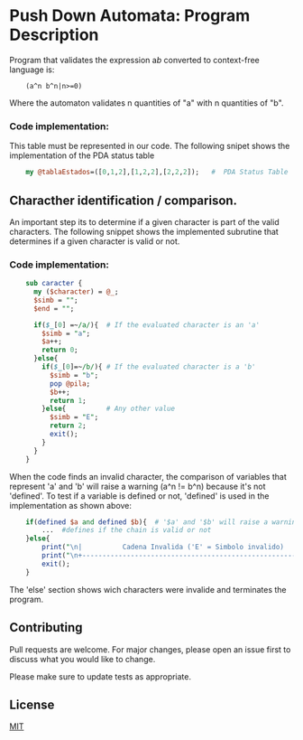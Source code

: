 # Push Down Automata: Program Description
Program that validates the expression a*b* converted to context-free language is:

```
    (a^n b^n|n>=0)                         
```
Where the automaton validates n quantities of "a" with n quantities of "b".

### Code implementation:
This table must be represented in our code. The following snipet shows the implementation of the PDA status table

```perl
    my @tablaEstados=([0,1,2],[1,2,2],[2,2,2]);   #  PDA Status Table
```

## Characther identification / comparison.

An important step its to determine if a given character is part of the valid characters. The following snippet shows the implemented subrutine that determines if a given character is valid or not.
### Code implementation:
```perl
    sub caracter {
      my ($character) = @_;		
      $simb = "";			
      $end = "";

      if($_[0] =~/a/){	# If the evaluated character is an 'a'
        $simb = "a";
        $a++;
        return 0;
      }else{
        if($_[0]=~/b/){ # If the evaluated character is a 'b'
          $simb = "b";
          pop @pila;
          $b++;
          return 1;
        }else{	        # Any other value
          $simb = "E";
          return 2;
          exit();
        }
      }
    }
```
When the code finds an invalid character, the comparison of variables that represent 'a' and 'b' will raise a warning (a^n != b^n) because it's not 'defined'. To test if a variable is defined or not, 'defined' is used in the implementation as shown above:
```perl
    if(defined $a and defined $b){  # '$a' and '$b' will raise a warning, when introduced an invalid character (different from 'a' or 'b').
        ...  #defines if the chain is valid or not
    }else{
        print("\n|          Cadena Invalida ('E' = Simbolo invalido)          |");                                          #  Table contents when
        print("\n+------------------------------------------------------------+");                                          #  the string is not valid
        exit();
    }
```
The 'else' section shows wich characters were invalide and terminates the program.
## Contributing
Pull requests are welcome. For major changes, please open an issue first to discuss what you would like to change.

Please make sure to update tests as appropriate.

## License
[MIT](https://choosealicense.com/licenses/mit/)
